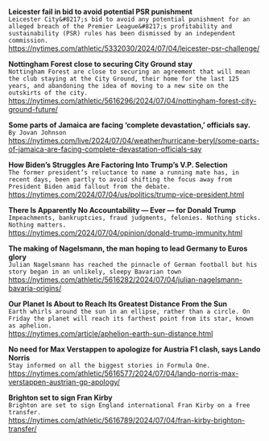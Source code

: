 **Leicester fail in bid to avoid potential PSR punishment**\
`Leicester City&#8217;s bid to avoid any potential punishment for an alleged breach of the Premier League&#8217;s profitability and sustainability (PSR) rules has been dismissed by an independent commission.`\
https://nytimes.com/athletic/5332030/2024/07/04/leicester-psr-challenge/

**Nottingham Forest close to securing City Ground stay**\
`Nottingham Forest are close to securing an agreement that will mean the club staying at the City Ground, their home for the last 125 years, and abandoning the idea of moving to a new site on the outskirts of the city.`\
https://nytimes.com/athletic/5616296/2024/07/04/nottingham-forest-city-ground-future/

**Some parts of Jamaica are facing ‘complete devastation,’ officials say.**\
`By Jovan Johnson`\
https://nytimes.com/live/2024/07/04/weather/hurricane-beryl/some-parts-of-jamaica-are-facing-complete-devastation-officials-say

**How Biden’s Struggles Are Factoring Into Trump’s V.P. Selection**\
`The former president’s reluctance to name a running mate has, in recent days, been partly to avoid shifting the focus away from President Biden amid fallout from the debate.`\
https://nytimes.com/2024/07/04/us/politics/trump-vice-president.html

**There Is Apparently No Accountability — Ever — for Donald Trump**\
`Impeachments, bankruptcies, fraud judgments, felonies. Nothing sticks. Nothing matters.`\
https://nytimes.com/2024/07/04/opinion/donald-trump-immunity.html

**The making of Nagelsmann, the man hoping to lead Germany to Euros glory**\
`Julian Nagelsmann has reached the pinnacle of German football but his story began in an unlikely, sleepy Bavarian town`\
https://nytimes.com/athletic/5616282/2024/07/04/julian-nagelsmann-bavaria-origins/

**Our Planet Is About to Reach Its Greatest Distance From the Sun**\
`Earth whirls around the sun in an ellipse, rather than a circle. On Friday the planet will reach its farthest point from its star, known as aphelion.`\
https://nytimes.com/article/aphelion-earth-sun-distance.html

**No need for Max Verstappen to apologize for Austria F1 clash, says Lando Norris**\
`Stay informed on all the biggest stories in Formula One.`\
https://nytimes.com/athletic/5616577/2024/07/04/lando-norris-max-verstappen-austrian-gp-apology/

**Brighton set to sign Fran Kirby**\
`Brighton are set to sign England international Fran Kirby on a free transfer.`\
https://nytimes.com/athletic/5616789/2024/07/04/fran-kirby-brighton-transfer/

